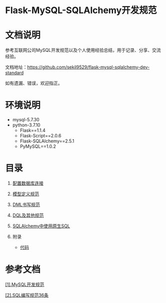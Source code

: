 # Flask-MySQL-SQLAlchemy开发规范

# 文档说明

参考互联网公司MySQL开发规范以及个人使用经验总结，用于记录、分享、交流经验。

文档地址：https://github.com/sekil9529/flask-mysql-sqlalchemy-dev-standard

如有遗漏、错误，欢迎指正。

# 环境说明

- mysql-5.7.30
- python-3.7.10
  - Flask==1.1.4
  - Flask-Script==2.0.6
  - Flask-SQLAlchemy==2.5.1
  - PyMySQL==1.0.2

# 目录

1. [配置数据库连接](https://github.com/sekil9529/flask-mysql-sqlalchemy-dev-standard/blob/master/1.%E9%85%8D%E7%BD%AE%E6%95%B0%E6%8D%AE%E5%BA%93%E8%BF%9E%E6%8E%A5.md)

2. [模型定义规范](https://github.com/sekil9529/flask-mysql-sqlalchemy-dev-standard/blob/master/2.%E6%A8%A1%E5%9E%8B%E5%AE%9A%E4%B9%89%E8%A7%84%E8%8C%83.md)

3. [DML书写规范](https://github.com/sekil9529/flask-mysql-sqlalchemy-dev-standard/blob/master/3.DML%E4%B9%A6%E5%86%99%E8%A7%84%E8%8C%83.md)

4. [DQL及其他规范](https://github.com/sekil9529/flask-mysql-sqlalchemy-dev-standard/blob/master/4.DQL%E5%8F%8A%E5%85%B6%E4%BB%96%E8%A7%84%E8%8C%83.md)

5. [SQLAlchemy中使用原生SQL](https://github.com/sekil9529/flask-mysql-sqlalchemy-dev-standard/blob/master/5.SQLAlchemy%E4%B8%AD%E4%BD%BF%E7%94%A8%E5%8E%9F%E7%94%9FSQL.md)

6. 附录

    - [代码](https://github.com/sekil9529/flask-mysql-sqlalchemy-dev-standard/tree/master/testProj)

# 参考文档

[[1].MySQL开发规范](https://github.com/sekil9529/sql-dev-standard/blob/master/MySQL%E5%BC%80%E5%8F%91%E8%A7%84%E8%8C%83.md)

[[2].SQL编写规范36条](https://github.com/zhishutech/mysql-sql-standard/blob/master/sql/sql_write_note.md)



